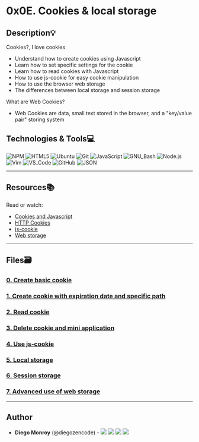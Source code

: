 # 0x0E. Cookies & local storage

## Description:bulb:
Cookies?, I love cookies

* Understand how to create cookies using Javascript
* Learn how to set specific settings for the cookie
* Learn how to read cookies with Javascript
* How to use js-cookie for easy cookie manipulation
* How to use the browser web storage
* The differences between local storage and session storage

What are Web Cookies?
* Web Cookies are data, small text stored in the browser, and a "key/value pair" storing system

## Technologies & Tools:computer:

![NPM](https://img.shields.io/badge/≡-NPM-CB3837?&style=flat-square&logo=npm&logoColor=CB3837&labelColor=282828)
![HTML5](https://img.shields.io/badge/≡-HTML5-E34F26?&style=flat-square&logo=html5&labelColor=282828)
![Ubuntu](https://img.shields.io/badge/≡-Ubuntu-E95420?&style=flat-square&logo=Ubuntu&labelColor=282828)
![Git](https://img.shields.io/badge/≡-Git-F05032?logo=git&style=flat-square&labelColor=282828)
![JavaScript](https://img.shields.io/badge/≡-JavaScript-F7DF1E?logo=javascript&style=flat-square&labelColor=282828)
![GNU_Bash](https://img.shields.io/badge/≡-GNU_Bash-4EAA25?logo=GNU-Bash&style=flat-square&labelColor=282828)
![Node.js](https://img.shields.io/badge/≡-Node.js-339933?logo=Node.js&style=flat-square&labelColor=282828)
![Vim](https://img.shields.io/badge/≡-Vim-019733?logo=Vim&style=flat-square&logoColor=019733&labelColor=282828)
![VS_Code](https://img.shields.io/badge/≡-VS_Code-007ACC?logo=visual-studio-code&style=flat-square&logoColor=007ACC&labelColor=282828)
![GitHub](https://img.shields.io/badge/≡-GitHub-181717?logo=GitHub&style=flat-square&labelColor=282828)
![JSON](https://img.shields.io/badge/≡-JSON-000000?logo=JSON&style=flat-square&labelColor=282828)

---

## Resources:books:
Read or watch:
* [Cookies and Javascript](https://www.w3schools.com/js/js_cookies.asp)
* [HTTP Cookies](https://developer.mozilla.org/en-US/docs/Web/HTTP/Cookies)
* [js-cookie](https://github.com/js-cookie/js-cookie)
* [Web storage](https://www.w3schools.com/html/html5_webstorage.asp)

---
## Files:card_file_box:
### [0. Create basic cookie](./0-index.html)

### [1. Create cookie with expiration date and specific path](./1-index.html)

### [2. Read cookie](./2-index.html)

### [3. Delete cookie and mini application](./3-index.html)

### [4. Use js-cookie](./4-index.html)

### [5. Local storage](./5-index.html)

### [6. Session storage](./6-index.html)

### [7. Advanced use of web storage](./7-index.html)

---

## Author
* **Diego Monroy** (@diegozencode) - [<img src="https://img.shields.io/badge/Portfolio-20d6fe.svg?&style=plastic"/>](https://diegozencode.github.io/)
[<img src="https://img.shields.io/badge/Twitter-1DA1F2.svg?&style=plastic&logo=twitter&logoColor=white"/>](https://twitter.com/diegozencode)
[<img src="https://img.shields.io/badge/Linkedin-0A66C2.svg?&style=plastic&logo=linkedin&logoColor=white"/>](https://www.linkedin.com/in/diegozencode)
[<img src="https://img.shields.io/badge/GitHub-181717.svg?&style=plastic&logo=github&logoColor=white"/>](https://github.com/diegozencode)